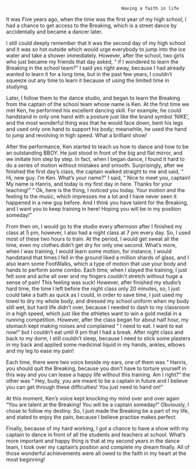                                                 Having a faith in life
                                                
It was Five years ago, when the time was the first year of my high school, I had a chance to get access to the Breaking, which is a street dance by accidentally and became a dancer later.
 
I still could deeply remember that it was the second day of my high school and it was so hot outside which would urge everybody to jump
into the ice water and take a shower immediately. However, after the school, two girls who just became my friends that day asked, “ if I wondered to learn the Breaking in the school team?” I said yes right away, because I had already wanted to learn it for a long time, but in the past few years, I couldn’t squeeze out any time to learn it because of using the limited time in studying.

Later, I follow them to the dance studio, and began to learn the Breaking from the captain of the school team whose name is Ken. At the first time we met Ken, he performed his excellent dancing skill. For example, he could handstand in only one hand with a posture just like the brand symbol ‘NIKE’, and the most wonderful thing was that he would face down, bent his legs and used only one hand to support his body; meanwhile, he used the hand to jump and revolving in high speed. What a brilliant show! 

After the performance, Ken started to teach us how to dance and how to be an outstanding BBOY. He just stood in front of the big and flat mirror, and we imitate him step by step. In fact, when I began dance, I found it hard to do a series of motion without mistakes and smooth. Surprisingly, after we finished the first day’s class, the captain walked straight to me and said, “ Hi, new guy. I’m Ken. What’s your name?” I said, “ Nice to meet you, captain! My name is Hanris, and today is my first day in here. Thanks for your teaching!” “ Ok, here is the thing, I noticed you today.  Your motion and the feeling to the music, which impresses me a lot and I have never seen it happened in a new guy before. And I think you have talent for the Breaking, and I want you to keep training in here! Hoping you will be in my position someday!”

From then on, I would go to the studio every afternoon after I finished my class at 5 pm, however, I also had a night class at 7 pm every day. So, I used most of these two hours to train. At the period, I would get sweat all the time, even my clothes didn’t get dry for only one second. What’s more, when I was training, I would learn some motion, for instance, I would handstand that times I fell in the ground liked a million shards of glass, and I also learn some FootWalks, which a type of motion that use your body and hands to perform some combo. Each time, when I stayed the training, I just felt sore and ache all over and my fingers couldn’t stretch without huge a sense of pain! This feeling was suck! However, after finished my studio’s hard time, the time l left before the night class only 20 minutes, so, I just could take a bath as quick as I could, in order to save time, I just used my towel to dry my whole body, and dressed my school uniform when my body still wet, but hard life didn’t over, because I needed to dash to my classroom in a high speed, which just like the athletes want to win a gold medal in a running competition. However, after the class began for about half hour, my stomach kept making noises and complained “ I need to eat. I want to eat now!” but I couldn’t eat until 9 pm that I had a break. After night class and back to my dorm, I still couldn’t sleep, because I need to stick some plasters in my back and applied some medicinal liquid in my hands, ankles, elbows and my leg to ease my pain!

Each time, there were two voice beside my ears, one of them was “ Hanris, you should quit the Breaking, because you don’t have to torture yourself in this way and you can lease a happy life without this training. Am I right?” the other was “ Hey, budy, you are meant to be a captain in future and I believe you can get through these difficulties! You just need to hand on!”

At this moment, Ken’s voice kept knocking my mind over and over again “You are talent at the Breaking! You will be a captain someday!” Obviously, I chose to follow my destiny. So, I just made the Breaking be a part of my life, and stated to enjoy the pain, because I believe practise makes perfect.

Finally, because of my hard working, I got a chance to have a show with my captain to dance in front of all the students and teachers at school. What’s more important and happy thing is that at my second years in the dance team, I took over my captain’s position and complete my dream finally. All of those wonderful achievements were all owed to the faith in my heart at the most beginning!
